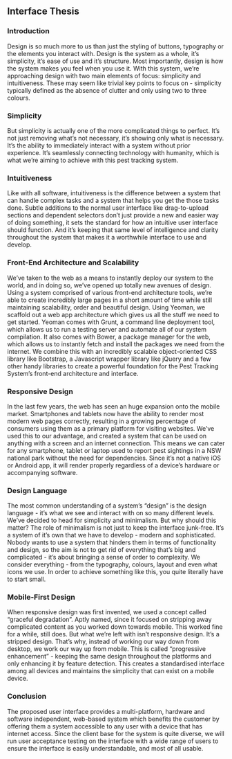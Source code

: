 ## Interface Thesis

### Introduction
Design is so much more to us than just the styling of buttons, typography or the elements you interact with. Design is the system as a whole, it’s simplicity, it’s ease of use and it’s structure. Most importantly, design is how the system makes you feel when you use it. With this system, we’re approaching design with two main elements of focus: simplicity and intuitiveness. These may seem like trivial key points to focus on - simplicity typically defined as the absence of clutter and only using two to three colours. 

### Simplicity
But simplicity is actually one of the more complicated things to perfect. It’s not just removing what’s not necessary, it’s showing only what is necessary. It’s the ability to immediately interact with a system without prior experience. It’s seamlessly connecting technology with humanity, which is what we’re aiming to achieve with this pest tracking system.

### Intuitiveness
Like with all software, intuitiveness is the difference between a system that can handle complex tasks and a system that helps you get the those tasks done. Subtle additions to the normal user interface like drag-to-upload sections and dependent selectors don’t just provide a new and easier way of doing something, it sets the standard for how an intuitive user interface should function. And it’s keeping that same level of intelligence and clarity throughout the system that makes it a worthwhile interface to use and develop.

### Front-End Architecture and Scalability
We’ve taken to the web as a means to instantly deploy our system to the world, and in doing so, we’ve opened up totally new avenues of design. Using a system comprised of various front-end architecture tools, we’re able to create incredibly large pages in a short amount of time while still maintaining scalability, order and beautiful design. Using Yeoman, we scaffold out a web app architecture which gives us all the stuff we need to get started. Yeoman comes with Grunt, a command line deployment tool, which allows us to run a testing server and automate all of our system compilation. It also comes with Bower, a package manager for the web, which allows us to instantly fetch and install the packages we need from the internet. We combine this with an incredibly scalable object-oriented CSS library like Bootstrap, a Javascript wrapper library like jQuery and a few other handy libraries to create a powerful foundation for the Pest Tracking System’s front-end architecture and interface.

### Responsive Design
In the last few years, the web has seen an huge expansion onto the mobile market. Smartphones and tablets now have the ability to render most modern web pages correctly, resulting in a growing percentage of consumers using them as a primary platform for visiting websites. We’ve used this to our advantage, and created a system that can be used on anything with a screen and an internet connection. This means we can cater for any smartphone, tablet or laptop used to report pest sightings in a NSW national park without the need for dependencies. Since it’s not a native iOS or Android app, it will render properly regardless of a device’s hardware or accompanying software.

### Design Language
The most common understanding of a system’s “design” is the design language - it’s what we see and interact with on so many different levels. We’ve decided to head for simplicity and minimalism. But why should this matter? The role of minimalism is not just to keep the interface junk-free. It’s a system of it’s own that we have to develop - modern and sophisticated. Nobody wants to use a system that hinders them in terms of functionality and design, so the aim is not to get rid of everything that’s big and complicated - it’s about bringing a sense of order to complexity. We consider everything - from the typography, colours, layout and even what icons we use. In order to achieve something like this, you quite literally have to start small.

### Mobile-First Design
When responsive design was first invented, we used a concept called “graceful degradation”. Aptly named, since it focused on stripping away complicated content as you worked down towards mobile. This worked fine for a while, still does. But what we’re left with isn’t responsive design. It’s a stripped design. That’s why, instead of working our way down from desktop, we work our way up from mobile. This is called “progressive enhancement” - keeping the same design throughout the platforms and only enhancing it by feature detection. This creates a standardised interface among all devices and maintains the simplicity that can exist on a mobile device.

### Conclusion
The proposed user interface provides a multi-platform, hardware and software independent, web-based system which benefits the customer by offering them a system accessible to any user with a device that has internet access. Since the client base for the system is quite diverse, we will run user acceptance testing on the interface with a wide range of users to ensure the interface is easily understandable, and most of all usable.